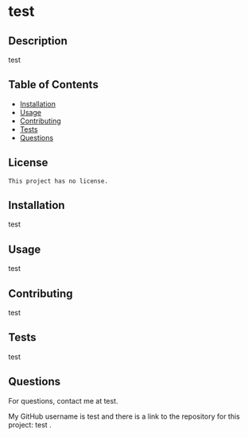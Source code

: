# test



## Description

test

## Table of Contents

- [Installation](#installation)
- [Usage](#usage)
- [Contributing](#contributing)
- [Tests](#tests)
- [Questions](#questions)

## License

    This project has no license.

## Installation

test

## Usage

test

## Contributing

test

## Tests

test

## Questions

For questions, contact me at test. 

My GitHub username is test and there is a link to the repository for this project: test .
